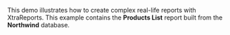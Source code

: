 This demo illustrates how to create complex real-life reports with XtraReports. This example contains the **Products List** report built from the **Northwind** database.